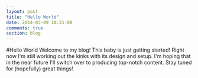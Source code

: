 ```yaml
---
layout: post
title: "Hello World"
date: 2014-03-09 18:21:00
comments: true
section: blog
---
```


#Hello World
Welcome to my blog! This baby is just getting started! Right now I'm still working out the kinks with its design and setup. I'm hoping that in the near future I'll switch over to producing top-notch content. Stay tuned for (hopefully) great things!
